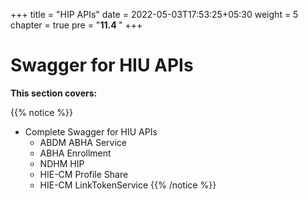 +++
title = "HIP APIs"
date = 2022-05-03T17:53:25+05:30
weight = 5
chapter = true
pre = "<b>11.4 </b>"
+++

# Swagger for HIU APIs

**This section covers:**

{{% notice %}}
- Complete Swagger for HIU APIs   
    - ABDM ABHA Service
    - ABHA Enrollment
    - NDHM HIP
    - HIE-CM Profile Share
    - HIE-CM LinkTokenService
{{% /notice %}}
